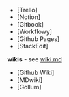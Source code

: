 - [Trello]
- [Notion]
- [Gitbook]
- [Workflowy]
- [Github Pages]
- [StackEdit]

**wikis** - see [wiki.md](wiki.md)
- [Github Wiki]
- [MDwiki]
- [Gollum]
